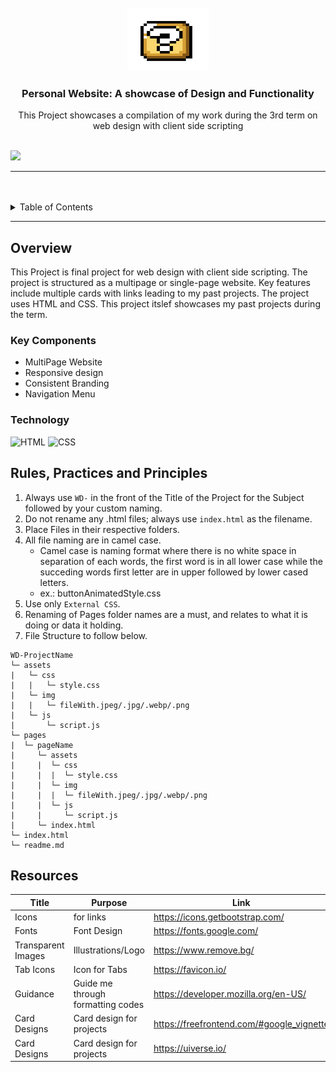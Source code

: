 <a name="readme-top">

<br/>

<br />
<div align="center">
  <a href="https://github.com/zyx-0314/">
  <!-- TODO: If you want to add logo or banner you can add it here -->
    <img src="./assets/img/5588d8fb9b09bb8887bcd741118d05b8-removebg-preview (2).png" alt="Nyebe" width="130" height="100">
  </a>
<!-- TODO: Change Title to the name of the title of your Project -->
  <h3 align="center">Personal Website: A showcase of Design and Functionality</h3>
</div>
<!-- TODO: Make a short description -->
<div align="center">
  This Project showcases a compilation of my work during the 3rd term on web design with client side scripting
</div>

<br />

<!-- TODO: Change the zyx-0314 into your github username  -->
<!-- TODO: Change the WD-Template-Project into the same name of your folder -->
![](https://visit-counter.vercel.app/counter.png?page=zyx-0314/WD-Template-Project)

---

<br />
<br />

<!-- TODO: If you want to add more layers for your readme -->
<details>
  <summary>Table of Contents</summary>
  <ol>
    <li>
      <a href="#overview">Overview</a>
      <ol>
        <li>
          <a href="#key-components">Key Components</a>
        </li>
        <li>
          <a href="#technology">Technology</a>
        </li>
      </ol>
    </li>
    <li>
      <a href="#rule,-practices-and-principles">Rules, Practices and Principles</a>
    </li>
    <li>
      <a href="#resources">Resources</a>
    </li>
  </ol>
</details>

---

## Overview

<!-- TODO: To be changed -->
<!-- The following are just sample -->
This Project is final project for web design with client side scripting. The project is structured
as a multipage or single-page website. Key features include multiple cards with links leading to my past projects.
The project uses HTML and CSS. This project itslef showcases my past projects during the term.

### Key Components
<!-- TODO: List of Key Components -->
<!-- The following are just sample -->
- MultiPage Website
- Responsive design
- Consistent Branding
- Navigation Menu

### Technology
<!-- TODO: List of Technology Used -->
![HTML](https://img.shields.io/badge/HTML-E34F26?style=for-the-badge&logo=html5&logoColor=white)
![CSS](https://img.shields.io/badge/CSS-1572B6?style=for-the-badge&logo=css3&logoColor=white)

## Rules, Practices and Principles
1. Always use `WD-` in the front of the Title of the Project for the Subject followed by your custom naming.
2. Do not rename any .html files; always use `index.html` as the filename.
3. Place Files in their respective folders.
4. All file naming are in camel case.
   - Camel case is naming format where there is no white space in separation of each words, the first word is in all lower case while the succeding words first letter are in upper followed by lower cased letters.
   - ex.: buttonAnimatedStyle.css
5. Use only `External CSS`.
6. Renaming of Pages folder names are a must, and relates to what it is doing or data it holding.
7. File Structure to follow below.

```
WD-ProjectName
└─ assets
|   └─ css
|   |   └─ style.css
|   └─ img
|   |   └─ fileWith.jpeg/.jpg/.webp/.png
|   └─ js
|       └─ script.js
└─ pages
|  └─ pageName
|     └─ assets
|     |  └─ css
|     |  |  └─ style.css
|     |  └─ img
|     |  |  └─ fileWith.jpeg/.jpg/.webp/.png
|     |  └─ js
|     |     └─ script.js
|     └─ index.html
└─ index.html
└─ readme.md
```

## Resources

<!-- TODO: Add References -->
| Title | Purpose | Link |
|-|-|-|
| Icons | for links | https://icons.getbootstrap.com/ |
| Fonts | Font Design | https://fonts.google.com/ |
| Transparent Images | Illustrations/Logo | https://www.remove.bg/ |
| Tab Icons | Icon for Tabs | https://favicon.io/ |
| Guidance | Guide me through formatting codes | https://developer.mozilla.org/en-US/ |
| Card Designs | Card design for projects | https://freefrontend.com/#google_vignette |
| Card Designs | Card design for projects | https://uiverse.io/ |
